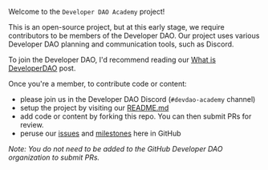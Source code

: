 Welcome to the `Developer DAO Academy` project!

This is an open-source project, but at this early stage, we require contributors
to be members of the Developer DAO. Our project uses various Developer DAO
planning and communication tools, such as Discord.

To join the Developer DAO, I'd recommend reading our
[What is DeveloperDAO](https://blog.developerdao.com/what-is-developer-dao)
post.

Once you're a member, to contribute code or content:

- please join us in the Developer DAO Discord (`#devdao-academy` channel)
- setup the project by visiting our [README.md](./README.md)
- add code or content by forking this repo. You can then submit PRs for review.
- peruse our [issues](https://github.com/Developer-DAO/school-of-code/issues)
  and [milestones](https://github.com/Developer-DAO/school-of-code/milestones)
  here in GitHub

_Note: You do not need to be added to the GitHub Developer DAO organization to
submit PRs._
